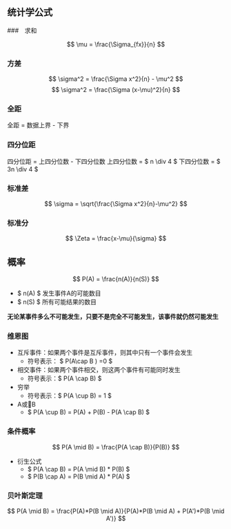 ## 统计学公式


###　求和

$$ \mu = \frac{\Sigma_{fx}}{n} $$

### 方差

$$ 
\sigma^2 = \frac{\Sigma x^2}{n} - \mu^2
$$
$$
\sigma^2 = \frac{\Sigma (x-\mu)^2}{n}
$$

### 全距
全距 = 数据上界 - 下界

### 四分位距
四分位距 = 上四分位数 - 下四分位数
上四分位数 = $ n \div 4 $
下四分位数 = $ 3n \div 4 $ 

### 标准差
$$ \sigma = \sqrt{\frac{\Sigma x^2}{n}-\mu^2} $$

### 标准分

$$
\Zeta = \frac{x-\mu}{\sigma}
$$

## 概率

$$
P(A) = \frac{n(A)}{n(S)}
$$

- $ n(A) $ 发生事件A的可能数目
- $ n(S) $ 所有可能结果的数目


**无论某事件多么不可能发生，只要不是完全不可能发生，该事件就仍然可能发生**                               
### 维恩图
- 互斥事件：如果两个事件是互斥事件，则其中只有一个事件会发生
  - 符号表示： $ P(A\cap B ) =0  $
- 相交事件：如果两个事件相交，则这两个事件有可能同时发生
  - 符号表示：$ P(A \cap B) $
- 穷举
  - 符号表示：$ P(A \cup B) = 1 $
- A或B
  - $ P(A \cup B) = P(A) + P(B) - P(A \cap B) $

### 条件概率
$$
P(A \mid B) = \frac{P(A \cap B)}{P(B)} 
$$

- 衍生公式
  - $ P(A \cap B) = P(A \mid B) * P(B) $
  - $ P(B \cap A) = P(B \mid A) * P(A) $

### 贝叶斯定理

$$
P(A \mid  B) = \frac{P(A)*P(B \mid A)}{P(A)*P(B \mid A) + P(A')*P(B \mid A')}
$$  